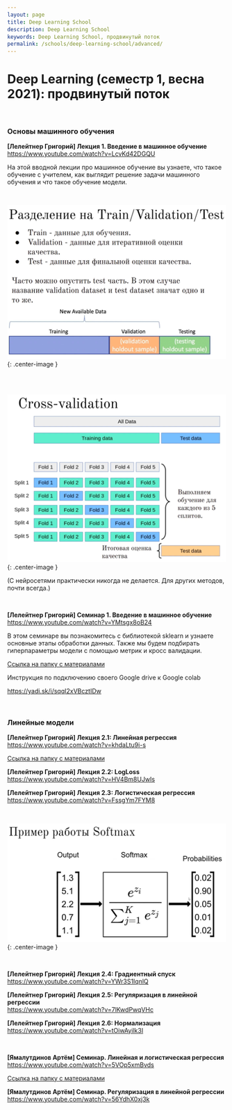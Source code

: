 ```yaml
---
layout: page
title: Deep Learning School
description: Deep Learning School
keywords: Deep Learning School, продвинутый поток
permalink: /schools/deep-learning-school/advanced/
---
```


# Deep Learning (семестр 1, весна 2021): продвинутый поток

<br/>

### Основы машинного обучения

**[Лелейтнер Григорий] Лекция 1. Введение в машинное обучение**  
https://www.youtube.com/watch?v=LcvKd42DGQU

На этой вводной лекции про машинное обучение вы узнаете, что такое обучение с учителем, как выглядит решение задачи машинного обучения и что такое обучение модели.

<br/>

![Лекция 1. Введение в машинное обучение - разделение на Train / Validation / Test ](/img/schools/deep-learning-school/lecture-01-pic-01.png 'Лекция 1. Введение в машинное обучение - разделение на Train / Validation / Test'){: .center-image }

<br/><br/>

![Лекция 1. Введение в машинное обучение - Cross-validation](/img/schools/deep-learning-school/lecture-01-pic-02.png 'Лекция 1. Введение в машинное обучение - Cross-validation'){: .center-image }

(С нейросетями практически никогда не делается. Для других методов, почти всегда.)

<br/>

**[Лелейтнер Григорий] Семинар 1. Введение в машинное обучение**  
https://www.youtube.com/watch?v=YMtsgx8oB24

В этом семинаре вы познакомитесь с библиотекой sklearn и узнаете основные этапы обработки данных. Также мы будем подбирать гиперпараметры модели с помощью метрик и кросс валидации.

[Ссылка на папку с материалами](https://drive.google.com/drive/folders/1VtuJtgZx4N8CYMiiV7PaKXo2J-PYSwuK)

Инструкция по подключению своего Google drive к Google colab

https://yadi.sk/i/sqqI2xVBcztIDw

<br/>

### Линейные модели

**[Лелейтнер Григорий] Лекция 2.1: Линейная регрессия**  
https://www.youtube.com/watch?v=khdaLtu9i-s

[Ссылка на папку с материалами](https://drive.google.com/drive/folders/1Z08RAmIhL2UGgx8Gz4C5KQRxOgBk_wJo)

**[Лелейтнер Григорий] Лекция 2.2: LogLoss**  
https://www.youtube.com/watch?v=HV4Bm8UJwIs

**[Лелейтнер Григорий] Лекция 2.3: Логистическая регрессия**  
https://www.youtube.com/watch?v=FssgYm7FYM8

<br/>

![Лекция 2.3: Логистическая регрессия](/img/schools/deep-learning-school/lecture-02-pic-01.png 'Лекция 2.3: Логистическая регрессия'){: .center-image }

<br/>

**[Лелейтнер Григорий] Лекция 2.4: Градиентный спуск**  
https://www.youtube.com/watch?v=YWr3S1IqnlQ

**[Лелейтнер Григорий] Лекция 2.5: Регуляризация в линейной регрессии**  
https://www.youtube.com/watch?v=7lKwdPwqVHc

**[Лелейтнер Григорий] Лекция 2.6: Нормализация**  
https://www.youtube.com/watch?v=tOiwAyilk3I

<br/>

**[Ямалутдинов Артём] Семинар. Линейная и логистическая регрессия**  
https://www.youtube.com/watch?v=5VOp5xmBvds

[Ссылка на папку с материалами](https://drive.google.com/drive/folders/1Z08RAmIhL2UGgx8Gz4C5KQRxOgBk_wJo)

**[Ямалутдинов Артём] Семинар. Регуляризация в линейной регрессии**  
https://www.youtube.com/watch?v=56YdhX0xj3k
